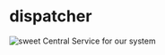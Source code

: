 # dispatcher
![sweet](https://travis-ci.org/CasusCura/Dispatcher.svg?branch=master)
Central Service for our system
